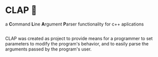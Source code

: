 # CLAP 👏
a **C**ommand **L**ine **A**rgument **P**arser functionality for c++ aplications 
##

CLAP was created as project to provide means for a programmer to  set parameters to modify the program's behavior, and to easily parse the arguments passed by the program's user. 

